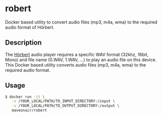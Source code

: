 # robert

Docker based utility to convert audio files (mp3, m4a, wma) to the required audio format of Hörbert.

## Description

The [Hörbert](https://www.hoerbert.com/) audio player requires a specific WAV format (32khz, 16bit, Mono) and file name (0.WAV, 1.WAV, ...) to play an audio file on this device. This Docker based utility converts audio files (mp3, m4a, wma) to the required audio format.

## Usage

```sh
$ docker run -it \
   -v /YOUR_LOCAL/PATH/TO_INPUT_DIRECTORY:/input \
   -v /YOUR_LOCAL/PATH/TO_OUTPUT_DIRECTORY:/output \
   maveonair/robert
```
